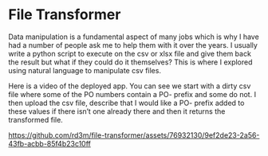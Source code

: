 # File Transformer

Data manipulation is a fundamental aspect of many jobs which is why I have had a number of people ask me to help them with it over the years. I usually write a python script to execute on the csv or xlsx file and give them back the result but what if they could do it themselves? This is where I explored using natural language to manipulate csv files.

Here is a video of the deployed app. You can see we start with a dirty csv file where some of the PO numbers contain a PO- prefix and some do not. I then upload the csv file, describe that I would like a PO- prefix added to these values if there isn’t one already there and then it returns the transformed file.

https://github.com/rd3m/file-transformer/assets/76932130/9ef2de23-2a56-43fb-acbb-85f4b23c10ff

